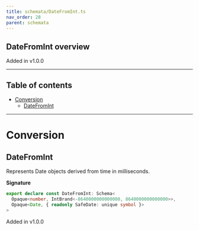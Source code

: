 ```yaml
---
title: schemata/DateFromInt.ts
nav_order: 28
parent: schemata
---
```


## DateFromInt overview

Added in v1.0.0

---

<h2 class="text-delta">Table of contents</h2>

- [Conversion](#conversion)
  - [DateFromInt](#datefromint)

---

# Conversion

## DateFromInt

Represents Date objects derived from time in milliseconds.

**Signature**

```ts
export declare const DateFromInt: Schema<
  Opaque<number, IntBrand<-8640000000000000, 8640000000000000>>,
  Opaque<Date, { readonly SafeDate: unique symbol }>
>
```

Added in v1.0.0
